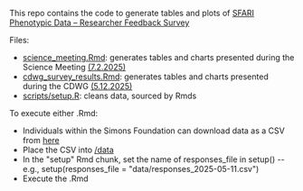 This repo contains the code to generate tables and plots of [SFARI Phenotypic Data – Researcher Feedback Survey](https://docs.google.com/forms/d/1W0RI6o4_44GvYoOeFR_uQNEljX4UmxWxj20D7G-Nwr0/edit)

Files: 

- [science_meeting.Rmd](science_meeting.Rmd): generates tables and charts presented during the Science Meeting [(7.2.2025)](https://docs.google.com/presentation/d/1jYTZHAtp3TzXjpyajUk3LD0btHpi6Qja6UmNbL2886M/edit?slide=id.p#slide=id.p)
- [cdwg_survey_results.Rmd](cdwg_survey_results.Rmd): generates tables and charts presented during the CDWG [(5.12.2025)](https://docs.google.com/presentation/d/1Cdr-MK6GBPRdR7o8XaTI561gqUR5Hlrwf3TOY3nJptM/edit?slide=id.p#slide=id.p)
- [scripts/setup.R](scripts/setup.R): cleans data, sourced by Rmds

To execute either .Rmd:

- Individuals within the Simons Foundation can download data as a CSV from [here](https://docs.google.com/spreadsheets/d/17yJm2FvUAkoavEbzQdsrmexj1e6ahE69EeNbId2yGeI/edit?resourcekey=&gid=2039702603#gid=2039702603)
- Place the CSV into [/data](data)
- In the "setup" Rmd chunk, set the name of responses_file in setup() -- e.g., setup(responses_file = "data/responses_2025-05-11.csv")
- Execute the .Rmd
